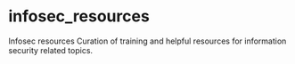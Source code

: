 # infosec_resources
Infosec resources
Curation of training and helpful resources for information security related topics.
